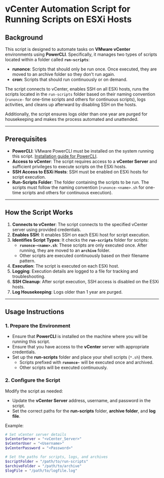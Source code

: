 # vCenter Automation Script for Running Scripts on ESXi Hosts

## Background

This script is designed to automate tasks on **VMware vCenter** environments using **PowerCLI**. Specifically, it manages two types of scripts located within a folder called **`run-scripts`**:

- **runonce**: Scripts that should only be run once. Once executed, they are moved to an archive folder so they don't run again.
- **cron**: Scripts that should run continuously or on demand.

The script connects to vCenter, enables SSH on all ESXi hosts, runs the scripts located in the `run-scripts` folder based on their naming convention (`runonce-` for one-time scripts and others for continuous scripts), logs activities, and cleans up afterward by disabling SSH on the hosts.

Additionally, the script ensures logs older than one year are purged for housekeeping and makes the process automated and unattended.

---

## Prerequisites

- **PowerCLI**: VMware PowerCLI must be installed on the system running this script. [Installation guide for PowerCLI](https://developer.vmware.com/powercli).
- **Access to vCenter**: The script requires access to a **vCenter Server** and sufficient privileges to execute scripts on the ESXi hosts.
- **SSH Access to ESXi Hosts**: SSH must be enabled on ESXi hosts for script execution.
- **Run-Scripts Folder**: The folder containing the scripts to be run. The scripts must follow the naming convention (`runonce-<name>.sh` for one-time scripts and others for continuous execution).

---

## How the Script Works

1. **Connects to vCenter**: The script connects to the specified vCenter server using provided credentials.
2. **Enables SSH**: It enables SSH on each ESXi host for script execution.
3. **Identifies Script Types**: It checks the **`run-scripts`** folder for scripts:
   - **`runonce-<name>.sh`**: These scripts are only executed once. After running, they are moved to an **`archive`** folder.
   - Other scripts are executed continuously based on their filename pattern.
4. **Execution**: The script is executed on each ESXi host.
5. **Logging**: Execution details are logged to a file for tracking and troubleshooting.
6. **SSH Cleanup**: After script execution, SSH access is disabled on the ESXi hosts.
7. **Log Housekeeping**: Logs older than 1 year are purged.

---

## Usage Instructions

### 1. **Prepare the Environment**

- Ensure that **PowerCLI** is installed on the machine where you will be running this script.
- Ensure that you have access to the **vCenter** server with appropriate credentials.
- Set up the **run-scripts** folder and place your shell scripts (`*.sh`) there.
  - Scripts prefixed with **`runonce-`** will be executed once and archived.
  - Other scripts will be executed continuously.

### 2. **Configure the Script**

Modify the script as needed:

- Update the **vCenter Server** address, username, and password in the script.
- Set the correct paths for the **run-scripts** folder, **archive folder**, and **log file**.

Example:

```powershell
# Set vCenter server details
$vCenterServer = "<vCenter_Server>"
$vCenterUser = "<Username>"
$vCenterPassword = "<Password>"

# Set the paths for scripts, logs, and archives
$scriptFolder = "/path/to/run-scripts"
$archiveFolder = "/path/to/archive"
$logFile = "/path/to/logfile.log"
```
